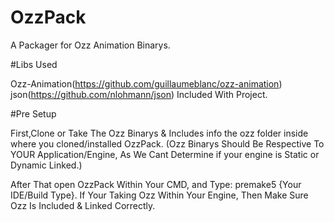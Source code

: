 # OzzPack
A Packager for Ozz Animation Binarys.

#Libs Used

Ozz-Animation(https://github.com/guillaumeblanc/ozz-animation)
json(https://github.com/nlohmann/json) Included With Project.

#Pre Setup

First,Clone or Take The Ozz Binarys & Includes info the ozz folder inside where you cloned/installed OzzPack.
(Ozz Binarys Should Be Respective To YOUR Application/Engine, As We Cant Determine if your engine is Static or Dynamic Linked.)

After That open OzzPack Within Your CMD, and Type: premake5 {Your IDE/Build Type}.
If Your Taking Ozz Within Your Engine, Then Make Sure Ozz Is Included & Linked Correctly.
